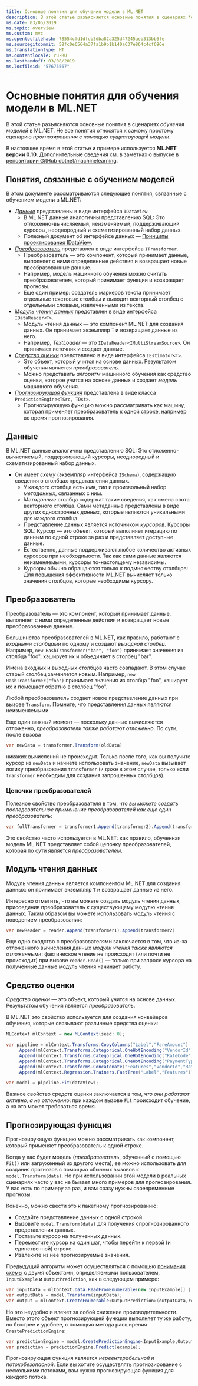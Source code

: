 ```yaml
---
title: Основные понятия для обучения модели в ML.NET
description: В этой статье разъясняются основные понятия в сценариях *обучения моделей* в ML.NET. Не все понятия относятся к самому простому сценарию *прогнозирования с помощью существующей модели*.
ms.date: 03/05/2019
ms.topic: overview
ms.custom: mvc
ms.openlocfilehash: 78554cfd1dfdb3dba82a325d47245aeb313bb6fe
ms.sourcegitcommit: 58fc0e6564a37fa1b9b1b140a637e864c4cf696e
ms.translationtype: HT
ms.contentlocale: ru-RU
ms.lasthandoff: 03/08/2019
ms.locfileid: "57675567"
---
```

# <a name="basic-concepts-for-model-training-in-mlnet"></a>Основные понятия для обучения модели в ML.NET

В этой статье разъясняются основные понятия в сценариях *обучения моделей* в ML.NET. Не все понятия относятся к самому простому сценарию *прогнозирования с помощью существующей модели*.

В настоящее время в этой статье и примере используется **ML.NET версии 0.10**. Дополнительные сведения см. в заметках о выпуске в [репозитории GitHub dotnet/machinelearning](https://github.com/dotnet/machinelearning/tree/master/docs/release-notes).

## <a name="model-training-concepts"></a>Понятия, связанные с обучением моделей

В этом документе рассматриваются следующие понятия, связанные с обучением модели в ML.NET:

- [*Данные*](#data) представлены в виде интерфейса `IDataView`.
  - В ML.NET данные аналогичны представлению SQL: Это отложенно-вычисляемый, неизменяемый, поддерживающий курсоры, неоднородный и схематизированный набор данных. 
  - Полезный документ об интерфейсе данных — [Принципы проектирования IDataView](https://github.com/dotnet/machinelearning/blob/master/docs/code/IDataViewDesignPrinciples.md).
- [*Преобразователь*](#transformer) представлен в виде интерфейса `ITransformer`.
  - Преобразователь — это компонент, который принимает данные, выполняет с ними определенные действия и возвращает новые преобразованные данные.
  - Например, модель машинного обучения можно считать преобразователем, который принимает функции и возвращает прогнозы.
  - Еще один пример: создатель маркеров текста принимает отдельные текстовые столбцы и выводит векторный столбец с отдельными словами, извлеченными из текста.
- [*Модуль чтения данных*](#data-reader) представлен в виде интерфейса `IDataReader<T>`.
  - Модуль чтения данных — это компонент ML.NET для создания данных. Он принимает экземпляр `T` и возвращает данные из него. 
  - Например, *TextLoader* — это `IDataReader<IMultiStreamSource>`. Он принимает источник и создает данные. 
- [*Средство оценки*](#estimator) представлено в виде интерфейса `IEstimator<T>`.
  - Это объект, который учится на основе данных. Результатом обучения является *преобразователь*.
  - Можно представить *алгоритм* машинного обучения как средство оценки, которое учится на основе данных и создает *модель* машинного обучения.
- [*Прогнозирующая функция*](#prediction-function) представлена в виде класса `PredictionEngine<TSrc, TDst>`.
  - Прогнозирующую функцию можно рассматривать как машину, которая применяет преобразователь к одной строке, например во время прогнозирования.

## <a name="data"></a>Данные

В ML.NET данные аналогичны представлению SQL: Это отложенно-вычисляемый, поддерживающий курсоры, неоднородный и схематизированный набор данных.

- Он имеет *схему* (экземпляр интерфейса `ISchema`), содержащую сведения о столбцах представления данных.
  - У каждого столбца есть *имя*, *тип* и произвольный набор *метаданных*, связанных с ним.
  - *Метаданные* столбца содержат такие сведения, как имена слота векторного столбца. Сами метаданные представлены в виде других однострочных *данных*, которые являются уникальными для каждого столбца.
  - Представление данных является источником *курсоров*. Курсоры SQL: Курсор — это объект, который выполняет итерацию по данным по одной строке за раз и представляет доступные данные.
  - Естественно, данные поддерживают любое количество активных курсоров при необходимости. Так как сами данные являются неизменяемыми, курсоры по-настоящему независимы.
  - Курсоры обычно обращаются только к подмножеству столбцов: Для повышения эффективности ML.NET вычисляет только значения столбцов, которые необходимы курсору.

## <a name="transformer"></a>Преобразователь

Преобразователь — это компонент, который принимает данные, выполняет с ними определенные действия и возвращает новые преобразованные данные.

Большинство преобразователей в ML.NET, как правило, работают с *входными столбцами* по одному и создают *выходной столбец*. Например, `new HashTransformer("bar", "foo")` принимает значения из столбца "foo", хэширует их и объединяет в столбец "bar". 

Имена входных и выходных столбцов часто совпадают. В этом случае старый столбец заменяется новым. Например, `new HashTransformer("foo")` принимает значения из столбца "foo", хэширует их и помещает обратно в столбец "foo". 

Любой преобразователь создает новое представление данных при вызове `Transform`. Помните, что представления данных являются неизменяемыми.

Еще один важный момент — поскольку данные вычисляются отложенно, *преобразователи также работают отложенно*. По сути, после вызова

```csharp
var newData = transformer.Transform(oldData)
```

никаких вычислений не происходит. Только после того, как вы получите курсор из `newData` и начнете использовать значение, `newData` вызывает логику преобразования `transformer` (и даже в этом случае, только если `transformer` необходим для создания запрошенных столбцов).

### <a name="transformer-chains"></a>Цепочки преобразователей

Полезное свойство преобразователя в том, что *вы можете создать последовательное применение преобразователей как еще один преобразователь*:

```csharp
var fullTransformer = transformer1.Append(transformer2).Append(transformer3);
```

Это свойство часто используется в ML.NET: как правило, обученная модель ML.NET представляет собой цепочку преобразователей, которая по сути является *преобразователем*.

## <a name="data-reader"></a>Модуль чтения данных

Модуль чтения данных является компонентом ML.NET для создания данных: он принимает экземпляр `T` и возвращает данные из него.

Интересно отметить, что вы можете создать модуль чтения данных, присоединив преобразователь к существующему модулю чтения данных. Таким образом вы можете использовать модуль чтения с поведением преобразования:

```csharp
var newReader = reader.Append(transformer1).Append(transformer2)
```

Еще одно сходство с преобразователями заключается в том, что из-за отложенного вычисления данных *модули чтения также являются отложенными*: фактическое чтение не происходит (или почти не происходит) при вызове `reader.Read()` — только при запросе курсора на полученные данные модуль чтения начинает работу.

## <a name="estimator"></a>Средство оценки

*Средство оценки* — это объект, который учится на основе данных. Результатом обучения является *преобразователь*.

В ML.NET это свойство используется для создания конвейеров обучения, которые связывают различные средства оценки:

```csharp
MLContext mlContext = new MLContext(seed: 0);

var pipeline = mlContext.Transforms.CopyColumns("Label","FareAmount")
    .Append(mlContext.Transforms.Categorical.OneHotEncoding("VendorId"))
    .Append(mlContext.Transforms.Categorical.OneHotEncoding("RateCode"))
    .Append(mlContext.Transforms.Categorical.OneHotEncoding("PaymentType"))
    .Append(mlContext.Transforms.Concatenate("Features","VendorId","RateCode","PassengerCount","TripTime","TripDistance","PaymentType"))
    .Append(mlContext.Regression.Trainers.FastTree("Label","Features"));

var model = pipeline.Fit(dataView);
```

Важное свойство средств оценки заключается в том, *что они работают активно, а не отложенно*: при каждом вызове `Fit` происходит обучение, а на это может требоваться время.

## <a name="prediction-function"></a>Прогнозирующая функция

Прогнозирующую функцию можно рассматривать как компонент, который применяет преобразователь к одной строке.

Когда у вас будет модель (*преобразователь*, обученный с помощью `Fit()` или загруженный из другого места), ее можно использовать для создания прогнозов с помощью обычных вызовов к `model.Transform(data)`. Но при использовании этой модели в реальных сценариях часто у вас не бывает много примеров для прогнозирования. У вас есть по примеру за раз, и вам сразу нужны своевременные прогнозы.

Конечно, можно свести это к пакетному прогнозированию:

- Создайте представление данных с одной строкой.
- Вызовите `model.Transform(data)` для получения спрогнозированного представления данных.
- Поставьте курсор на полученных данных.
- Переместите курсор на один шаг, чтобы перейти к первой (и единственной) строке.
- Извлеките из нее прогнозируемые значения.

Предыдущий алгоритм может осуществляться с помощью [понимания схемы](https://github.com/dotnet/machinelearning/blob/master/docs/code/SchemaComprehension.md) с двумя объектами, определяемыми пользователем, `InputExample` и `OutputPrediction`, как в следующем примере:

```csharp
var inputData = mlContext.Data.ReadFromEnumerable(new InputExample[] { example });
var outputData = model.Transform(inputData);
var output = mlContext.CreateEnumerable<OutputPrediction>(outputData,reuseRowObject:false).First();
```

Но это неудобно и влечет за собой снижение производительности. Вместо этого объект прогнозирующей функции выполняет ту же работу, но быстрее и удобнее, с помощью метода расширения `CreatePredictionEngine`:

```csharp
var predictionEngine = model.CreatePredictionEngine<InputExample,OutputPrediction>(mlContext);
var prediction = predictionEngine.Predict(example);
```

Прогнозирующая функция является *нереентерабельной и потокобезопасной*. Если вы хотите осуществлять прогнозирование с несколькими потоками, вам нужна прогнозирующая функция для каждого потока.
